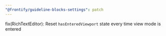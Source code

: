 ```yaml
---
"@frontify/guideline-blocks-settings": patch
---
```


fix(RichTextEditor): Reset `hasEnteredViewport` state every time view mode is entered
